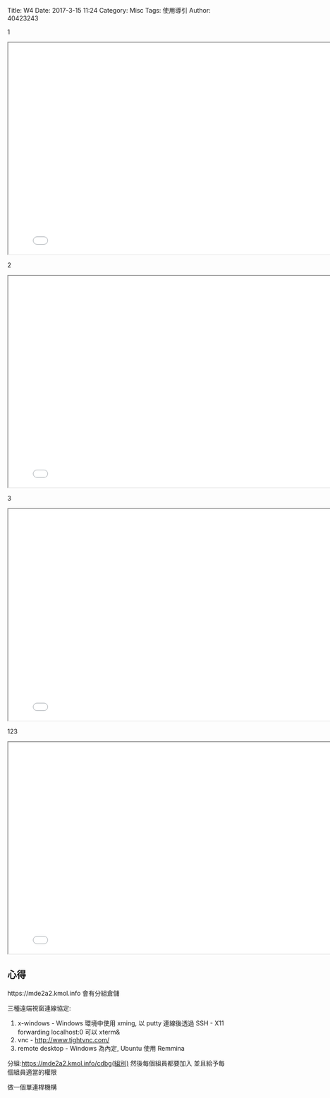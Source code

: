 Title: W4
Date: 2017-3-15 11:24
Category: Misc
Tags: 使用導引
Author: 40423243

<p>1</p>
<iframe src="../data/W4/1.html" width="800" height="480"></iframe>

<p>2</p>
<iframe src="../data/W4/2.html" width="800" height="480"></iframe>

<p>3</p>
<iframe src="../data/W4/3.html" width="800" height="480"></iframe>

<p>123</p>
<iframe src="../data/W4/123.html" width="800" height="480"></iframe>

<section>
<h1>心得</h1>
https://mde2a2.kmol.info 會有分組倉儲

三種遠端視窗連線協定:
1. x-windows - Windows 環境中使用 xming, 以 putty 連線後透過 SSH - X11 forwarding localhost:0 可以 xterm&
2. vnc - http://www.tightvnc.com/
3. remote desktop - Windows 為內定, Ubuntu 使用 Remmina

分組:https://mde2a2.kmol.info/cdbg(組別)
然後每個組員都要加入 並且給予每個組員適當的權限

做一個單連桿機構
</section>
